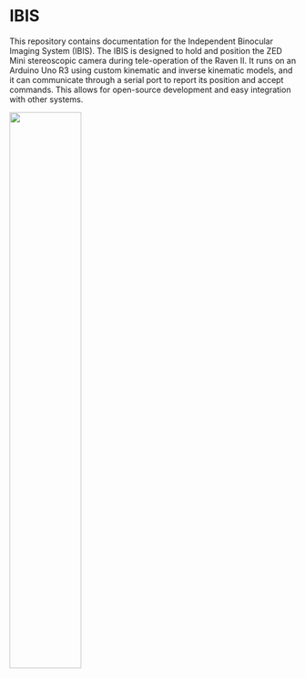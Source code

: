 # IBIS

This repository contains documentation for the Independent Binocular Imaging System (IBIS). The IBIS is designed to hold and position the ZED Mini stereoscopic camera during tele-operation of the Raven II. It runs on an Arduino Uno R3 using custom kinematic and inverse kinematic models, and it can communicate through a serial port to report its position and accept commands. This allows for open-source development and easy integration with other systems. 

<img src="https://github.com/kch4fk/IBIS/tree/master/ETC/IBIS.png" width="50%">
